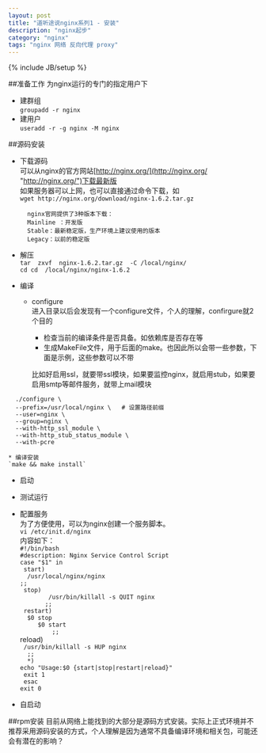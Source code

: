 ```yaml
---
layout: post
title: "道听途说nginx系列1 - 安装"
description: "nginx起步"
category: "nginx"
tags: "nginx 网络 反向代理 proxy"
---
```

{% include JB/setup %}

##准备工作
为nginx运行的专门的指定用户下  

*  建群组  
  `groupadd -r nginx`  
*	建用户  
  `useradd -r -g nginx -M nginx`

##源码安装
* 下载源码  
  可以从nginx的官方网站[http://nginx.org/](http://nginx.org/ "http://nginx.org/")下载最新版  
  如果服务器可以上网，也可以直接通过命令下载，如  
  `wget http://nginx.org/download/nginx-1.6.2.tar.gz`
  
		nginx官网提供了3种版本下载：
		Mainline ：开发版
		Stable：最新稳定版，生产环境上建议使用的版本
		Legacy：以前的稳定版

* 解压  
  `tar  zxvf  nginx-1.6.2.tar.gz  -C /local/nginx/`  
  `cd cd  /local/nginx/nginx-1.6.2`
* 编译  
	* configure  
		进入目录以后会发现有一个configure文件，个人的理解，confirgure就2个目的
		* 检查当前的编译条件是否具备。如依赖库是否存在等
		* 生成MakeFile文件，用于后面的make。也因此所以会带一些参数，下面是示例，这些参数可以不带
	
		比如好启用ssl，就要带ssl模块，如果要监控nginx，就启用stub，如果要启用smtp等邮件服务，就带上mail模块
```shell
  ./configure \  
  --prefix=/usr/local/nginx \   # 设置路径前缀  
  --user=nginx \  
  --group=nginx \  
  --with-http_ssl_module \  
  --with-http_stub_status_module \ 
  --with-pcre  
```  
	* 编译安装  
	`make && make install`	

* 启动  

* 测试运行

* 配置服务  
	为了方便使用，可以为nginx创建一个服务脚本。  
    `vi /etc/init.d/nginx`  
    内容如下：  
	    `#!/bin/bash`  
	 	`#description: Nginx Service Control Script`  
	 	`case "$1" in`  
		  ` start)`  
		  	`  /usr/local/nginx/nginx`  
		  `;;`  
	     ` stop)`  
	  `        /usr/bin/killall -s QUIT nginx`  
	      `       ;;`  
	  ` restart)`  
	        `  $0 stop`  
	     `     $0 start`  
	 `         ;;`  
	       reload)  
	         ` /usr/bin/killall -s HUP nginx`  
	        `  ;;`  
	 `  *)`  
	     `echo "Usage:$0 {start|stop|restart|reload}"`  
	    ` exit 1`  
	    ` esac`  
	     `exit 0  `

* 自启动
  

##rpm安装
  目前从网络上能找到的大部分是源码方式安装。实际上正式环境并不推荐采用源码安装的方式，个人理解是因为通常不具备编译环境和相关包，可能还会有潜在的影响？
